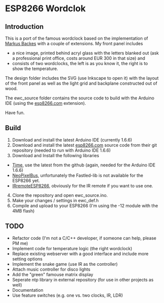 # ESP8266 Wordclok

## Introduction

This is a port of the famous wordclock based on the implementation of [Markus Backes]( https://github.com/bagges/rgb_wordclock) with a couple of extensions. My front panel includes
* a nice image, printed behind acryl glass with the letters blanked out (ask a professional print office, costs around EUR 300 in that size) and
* consists of two wordclocks, the left is as you know it, the right is to show the temperature.

The design folder includes the SVG (use Inkscape to open it) with the layout of the front panel as well as the light grid and backplane constructed out of wood.

The ewc_source folder contains the source code to build with the Arduino IDE (using the [esp8266.com](https://github.com/esp8266/Arduino) extension).

Have fun.

## Build
1. Download and install the latest Arduino IDE (currently 1.6.6)
2. Download and install the latest [esp8266.com](https://github.com/esp8266/Arduino) source code from their git repository (needed to run with Arduino IDE 1.6.6)
3. Download and Install the following libraries
  * [Time](https://www.pjrc.com/teensy/td_libs_Time.html), use the latest from the github (again, needed for the Arduino IDE 1.6.6)
  * [NeoPixelBus](https://github.com/Makuna/NeoPixelBus), unfortunately the Fastled-lib is not available for the ESP8266 yet.
  * [IRremoteESP8266](https://github.com/markszabo/IRremoteESP8266), obviously for the IR remote if you want to use one.
4. Clone the repository and open ewc_source.ino.
5. Make your changes / settings in ewc_def.h
6. Compile and upload to your ESP8266 (I'm using the -12 module with the 4MB flash)

## TODO
* Refactor code (I'm not a C/C++ developer, if someone can help, please PM me)
* Implement code for temperature logic (the right wordclock)
* Replace existing webserver with a good interface and include more setting options
* Implement the snake game (use IR as the controller)
* Attach music controller for disco lights
* Add the "green" famouse matrix display
* Seperate ntp library in external repository (for use in other projects as well)
* Documentation
* Use feature switches (e.g. one vs. two clocks, IR, LDR)
